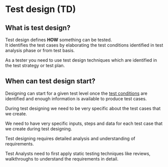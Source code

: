 # Test design (TD)

## What is test design?
Test design defines **HOW** something can be tested.  
It identifies the test cases by elaborating the test conditions identified in test analysis phase or from test basis.

As a tester you need to use test design techniques which are identified in the test strategy or test plan.

## When can test design start?
Designing can start for a given test level once the [test conditions](test_conditions.md) are identified and enough information is available to produce test cases.

During test designing we need to be very specific about the test cases that we create.

We need to have very specific inputs, steps and data for each test case that we create during test designing.

Test designing requires detailed analysis and understanding of requirements.

Test Analysts need to first apply static testing techniques like reviews, walkthroughs to understand the requirements in detail.




